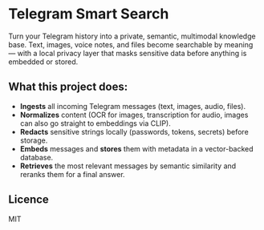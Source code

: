# Telegram Smart Search

Turn your Telegram history into a private, semantic, multimodal knowledge base. Text, images, voice notes, and files become searchable by meaning — with a local privacy layer that masks sensitive data before anything is embedded or stored.

## What this project does:
- **Ingests** all incoming Telegram messages (text, images, audio, files).
- **Normalizes** content (OCR for images, transcription for audio, images can also go straight to embeddings via CLIP).
- **Redacts** sensitive strings locally (passwords, tokens, secrets) before storage.
- **Embeds** messages and **stores** them with metadata in a vector-backed database.
- **Retrieves** the most relevant messages by semantic similarity and reranks them for a final answer.

## Licence

MIT